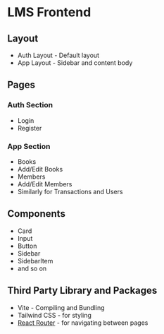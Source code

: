 # LMS Frontend

## Layout

- Auth Layout - Default layout
- App Layout - Sidebar and content body

## Pages

### Auth Section

- Login
- Register

### App Section

- Books
- Add/Edit Books
- Members
- Add/Edit Members
- Similarly for Transactions and Users

## Components

- Card
- Input
- Button
- Sidebar
- SidebarItem
- and so on

## Third Party Library and Packages

- Vite - Compiling and Bundling
- Tailwind CSS - for styling
- [React Router](https://reactrouter.com/start/declarative/installation) - for navigating between pages
